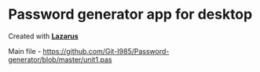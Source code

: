 # Password generator app for desktop

Created with **[Lazarus](https://www.lazarus-ide.org/)**

Main file - https://github.com/Git-I985/Password-generator/blob/master/unit1.pas
